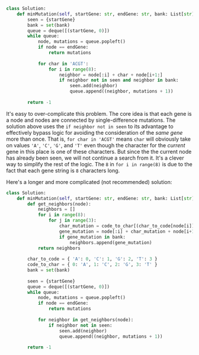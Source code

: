 ```python
class Solution:
    def minMutation(self, startGene: str, endGene: str, bank: List[str]) -> int:
        seen = {startGene}
        bank = set(bank)
        queue = deque([(startGene, 0)])
        while queue:
            node, mutations = queue.popleft()
            if node == endGene:
                return mutations
            
            for char in 'ACGT':
                for i in range(8):
                    neighbor = node[:i] + char + node[i+1:]
                    if neighbor not in seen and neighbor in bank:
                        seen.add(neighbor)
                        queue.append((neighbor, mutations + 1))
                    
        return -1
```

It's easy to over-complicate this problem. The core idea is that each gene is a node and nodes are connected by single-difference mutations. The solution above uses the `if neighbor not in seen` to its advantage to effectively bypass logic for avoiding the consideration of the *same gene* more than once. That is, `for char in 'ACGT'` means `char` will obviously take on values `'A'`, `'C'`, `'G'`, and `'T'` even though the character for the *current* gene in this place is one of these characters. But since the the current node has already been seen, we will not continue a search from it. It's a clever way to simplify the rest of the logic. The `8` in `for i in range(8)` is due to the fact that each gene string is `8` characters long.

Here's a longer and more complicated (not recommended) solution:

```python
class Solution:
    def minMutation(self, startGene: str, endGene: str, bank: List[str]) -> int:
        def get_neighbors(node):
            neighbors = []
            for i in range(8):
                for j in range(3):
                    char_mutation = code_to_char[(char_to_code[node[i]] + (j + 1)) % 4]
                    gene_mutation = node[:i] + char_mutation + node[i+1:]
                    if gene_mutation in bank:
                        neighbors.append(gene_mutation)
            return neighbors
        
        char_to_code = { 'A': 0, 'C': 1, 'G': 2, 'T': 3 }
        code_to_char = { 0: 'A', 1: 'C', 2: 'G', 3: 'T' }
        bank = set(bank)
        
        seen = {startGene}
        queue = deque([(startGene, 0)])
        while queue:
            node, mutations = queue.popleft()
            if node == endGene:
                return mutations
            
            for neighbor in get_neighbors(node):
                if neighbor not in seen:
                    seen.add(neighbor)
                    queue.append((neighbor, mutations + 1))
                    
        return -1
```